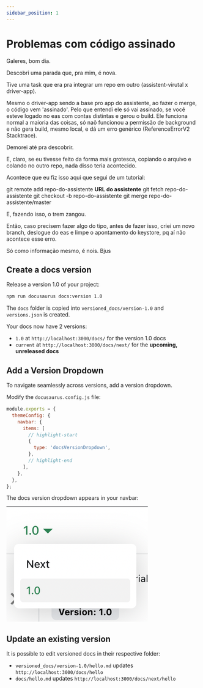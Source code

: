 ```yaml
---
sidebar_position: 1
---
```


# Problemas com código assinado

Galeres, bom dia. 

Descobri uma parada que, pra mim, é nova. 

Tive uma task que era pra integrar um repo em outro (assistent-virutal x driver-app). 

Mesmo o driver-app sendo a base pro app do assistente, ao fazer o merge, o código vem 'assinado'. 
Pelo que entendi ele só vai assinado, se você esteve logado no eas com contas distintas e gerou o build.
Ele funciona normal a maioria das coisas, só naõ funcionou a permissão de background e não gera build, mesmo local, e dá um erro genérico (ReferenceErrorV2 Stacktrace). 

Demorei até pra descobrir. 

E, claro, se eu tivesse feito da forma mais grotesca, copiando o arquivo e colando no outro repo, nada disso teria acontecido. 

Acontece que eu fiz isso aqui que segui de um tutorial: 

git remote add repo-do-assistente **URL do assistente**
git fetch repo-do-assistente
git checkout -b  repo-do-assistente
git merge repo-do-assistente/master


E, fazendo isso, o trem zangou. 

Então, caso precisem fazer algo do tipo, antes de fazer isso, criei um novo branch, deslogue do eas e limpe o apontamento do keystore, pq aí não acontece esse erro.

Só como informação mesmo, é nois. Bjus

## Create a docs version

Release a version 1.0 of your project:

```bash
npm run docusaurus docs:version 1.0
```

The `docs` folder is copied into `versioned_docs/version-1.0` and `versions.json` is created.

Your docs now have 2 versions:

- `1.0` at `http://localhost:3000/docs/` for the version 1.0 docs
- `current` at `http://localhost:3000/docs/next/` for the **upcoming, unreleased docs**

## Add a Version Dropdown

To navigate seamlessly across versions, add a version dropdown.

Modify the `docusaurus.config.js` file:

```js title="docusaurus.config.js"
module.exports = {
  themeConfig: {
    navbar: {
      items: [
        // highlight-start
        {
          type: 'docsVersionDropdown',
        },
        // highlight-end
      ],
    },
  },
};
```

The docs version dropdown appears in your navbar:

![Docs Version Dropdown](./img/docsVersionDropdown.png)

## Update an existing version

It is possible to edit versioned docs in their respective folder:

- `versioned_docs/version-1.0/hello.md` updates `http://localhost:3000/docs/hello`
- `docs/hello.md` updates `http://localhost:3000/docs/next/hello`
